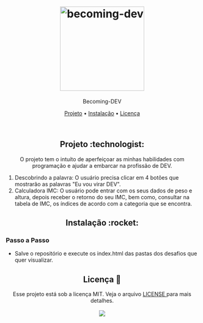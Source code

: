 <h1 align="center">
  <img alt="becoming-dev" title="Becoming-DEV" src="https://user-images.githubusercontent.com/34111368/168593578-8730f9ed-42e3-43a6-a560-42a07c010331.jpeg" width="220px" border-radius="5px"/>
</h1>
<p align="center">Becoming-DEV</p>

<p align="center">
 <a href="#project">Projeto</a> • 
 <a href="#install">Instalação</a> • 
 <a href="#license">Licença</a>
</p>

<br>

<h2 id="project" align="center">
  Projeto :technologist:
</h2>
<p align="center">
  O projeto tem o intuíto de aperfeiçoar as minhas habilidades com programação e ajudar a embarcar na profissão de DEV. 
</p>

<ol><li>Descobrindo a palavra: O usuário precisa clicar em 4 botões que mostrarão as palavras "Eu vou virar DEV".</li>
<li>Calculadora IMC: O usuário pode entrar com os seus dados de peso e altura, depois receber o retorno do seu IMC, bem como, consultar na tabela de IMC, os índices de acordo com a categoria que se encontra.</li></li></ol>

<h2 id="install" align="center">
  Instalação :rocket:
</h2>
<p align="center">
  <h3 align="left">Passo a Passo</h3>
    <ul><li>Salve o repositório e execute os index.html das pastas dos desafios que quer visualizar.</li></ul>
</p>

<h2 id="license" align="center">
  Licença 📝
</h2>
<p align="center">
  Esse projeto está sob a licença MIT. Veja o arquivo <a href="LICENSE"> LICENSE </a> para mais detalhes.<br><br>
  <a href="LICENSE" target="_blank"><img src="https://img.shields.io/static/v1?label=license&message=mit&color=green&style=for-the-badge&logo="/></a>   
</p>

